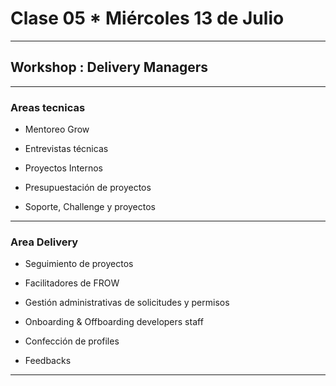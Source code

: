 # Clase 05 * Miércoles 13 de Julio

---

## Workshop : Delivery Managers

---

### Areas tecnicas

- Mentoreo Grow

- Entrevistas técnicas

- Proyectos Internos

- Presupuestación de proyectos

- Soporte, Challenge y proyectos

---


### Area Delivery

- Seguimiento de proyectos

- Facilitadores de FROW

- Gestión administrativas de solicitudes y permisos

- Onboarding & Offboarding developers staff

- Confección de profiles

- Feedbacks

---
